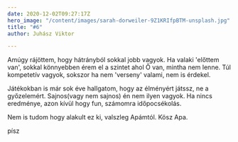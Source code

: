 ```yaml
---
date: 2020-12-02T09:27:17Z
hero_image: "/content/images/sarah-dorweiler-9Z1KRIfpBTM-unsplash.jpg"
title: "#6"
author: Juhász Viktor

---
```

Amúgy rájöttem, hogy hátrányból sokkal jobb vagyok. Ha valaki 'előttem van', sokkal könnyebben érem el a szintet ahol Ő van, mintha nem lenne. Túl kompetetív vagyok, sokszor ha nem 'verseny' valami, nem is érdekel.

Játékokban is már sok éve hallgatom, hogy az élményért játssz, ne a győzelemért. Sajnos(vagy nem sajnos) én nem ilyen vagyok. Ha nincs eredménye, azon kívül hogy fun, számomra időpocsékolás. 

Nem is tudom hogy alakult ez ki, valszleg Apámtól. Kösz Apa.

písz